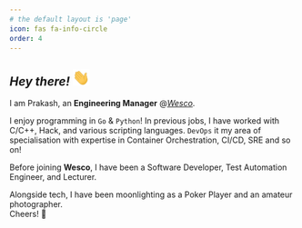 ```yaml
---
# the default layout is 'page'
icon: fas fa-info-circle
order: 4
---
```


## _Hey  there!_  <img src="https://raw.githubusercontent.com/Dumberdore/dumberdore.github.io/main/assets/img/wave.gif" width="30">


I am Prakash, an **Engineering Manager** @[_Wesco_](https://wesco.com).

I enjoy programming in `Go` & `Python`! In previous jobs, I have worked with C/C++, Hack, and various scripting languages.
`DevOps` it my area of specialisation with expertise in Container Orchestration, CI/CD, SRE and so on!

Before joining **Wesco**, I have been a Software Developer, Test Automation Engineer, and Lecturer.

Alongside tech, I have been moonlighting as a Poker Player and an amateur photographer.<br>
Cheers! 🍻
